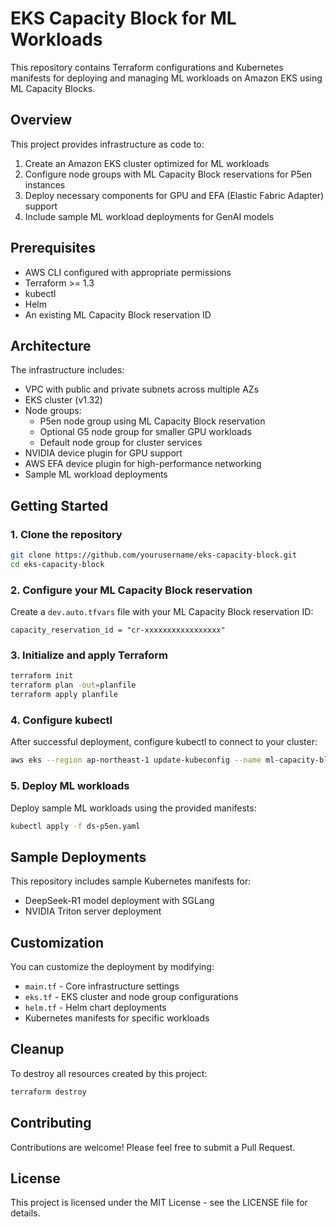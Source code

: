 # EKS Capacity Block for ML Workloads

This repository contains Terraform configurations and Kubernetes manifests for deploying and managing ML workloads on Amazon EKS using ML Capacity Blocks.

## Overview

This project provides infrastructure as code to:

1. Create an Amazon EKS cluster optimized for ML workloads
2. Configure node groups with ML Capacity Block reservations for P5en instances
3. Deploy necessary components for GPU and EFA (Elastic Fabric Adapter) support
4. Include sample ML workload deployments for GenAI models

## Prerequisites

- AWS CLI configured with appropriate permissions
- Terraform >= 1.3
- kubectl
- Helm
- An existing ML Capacity Block reservation ID

## Architecture

The infrastructure includes:

- VPC with public and private subnets across multiple AZs
- EKS cluster (v1.32)
- Node groups:
  - P5en node group using ML Capacity Block reservation
  - Optional G5 node group for smaller GPU workloads
  - Default node group for cluster services
- NVIDIA device plugin for GPU support
- AWS EFA device plugin for high-performance networking
- Sample ML workload deployments

## Getting Started

### 1. Clone the repository

```bash
git clone https://github.com/yourusername/eks-capacity-block.git
cd eks-capacity-block
```

### 2. Configure your ML Capacity Block reservation

Create a `dev.auto.tfvars` file with your ML Capacity Block reservation ID:

```hcl
capacity_reservation_id = "cr-xxxxxxxxxxxxxxxxx"
```

### 3. Initialize and apply Terraform

```bash
terraform init
terraform plan -out=planfile
terraform apply planfile
```

### 4. Configure kubectl

After successful deployment, configure kubectl to connect to your cluster:

```bash
aws eks --region ap-northeast-1 update-kubeconfig --name ml-capacity-block
```

### 5. Deploy ML workloads

Deploy sample ML workloads using the provided manifests:

```bash
kubectl apply -f ds-p5en.yaml
```

## Sample Deployments

This repository includes sample Kubernetes manifests for:

- DeepSeek-R1 model deployment with SGLang
- NVIDIA Triton server deployment

## Customization

You can customize the deployment by modifying:

- `main.tf` - Core infrastructure settings
- `eks.tf` - EKS cluster and node group configurations
- `helm.tf` - Helm chart deployments
- Kubernetes manifests for specific workloads

## Cleanup

To destroy all resources created by this project:

```bash
terraform destroy
```

## Contributing

Contributions are welcome! Please feel free to submit a Pull Request.

## License

This project is licensed under the MIT License - see the LICENSE file for details.
